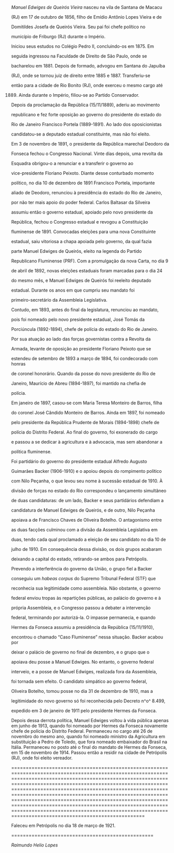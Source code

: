 

*Manuel Edwiges de Queirós Vieira* nasceu na vila de Santana de Macacu

(RJ) em 17 de outubro de 1856, filho de Emídio Antônio Lopes Vieira e de

Domitildes Josefa de Queirós Vieira. Seu pai foi chefe político no

município de Friburgo (RJ) durante o Império.



Iniciou seus estudos no Colégio Pedro II, concluindo-os em 1875. Em

seguida ingressou na Faculdade de Direito de São Paulo, onde se

bacharelou em 1881. Depois de formado, advogou em Santana do Japuíba

(RJ), onde se tornou juiz de direito entre 1885 e 1887. Transferiu-se

então para a cidade de Rio Bonito (RJ), onde exerceu o mesmo cargo até

1889. Ainda durante o Império, filiou-se ao Partido Conservador.



Depois da proclamação da República (15/11/1889), aderiu ao movimento

republicano e fez forte oposição ao governo do presidente do estado do

Rio de Janeiro Francisco Portela (1889-1891). Ao lado dos oposicionistas

candidatou-se a deputado estadual constituinte, mas não foi eleito.



Em 3 de novembro de 1891, o presidente da República marechal Deodoro da

Fonseca fechou o Congresso Nacional. Vinte dias depois, uma revolta da

Esquadra obrigou-o a renunciar e a transferir o governo ao

vice-presidente Floriano Peixoto. Diante desse conturbado momento

político, no dia 10 de dezembro de 1891 Francisco Portela, importante

aliado de Deodoro, renunciou à presidência do estado do Rio de Janeiro,

por não ter mais apoio do poder federal. Carlos Baltasar da Silveira

assumiu então o governo estadual, apoiado pelo novo presidente da

República, fechou o Congresso estadual e revogou a Constituição

fluminense de 1891. Convocadas eleições para uma nova Constituinte

estadual, saiu vitoriosa a chapa apoiada pelo governo, da qual fazia

parte Manuel Edwiges de Queirós, eleito na legenda do Partido

Republicano Fluminense (PRF). Com a promulgação da nova Carta, no dia 9

de abril de 1892, novas eleições estaduais foram marcadas para o dia 24

do mesmo mês, e Manuel Edwiges de Queirós foi reeleito deputado

estadual. Durante os anos em que cumpriu seu mandato foi

primeiro-secretário da Assembleia Legislativa.



Contudo, em 1893, antes do final da legislatura, renunciou ao mandato,

pois foi nomeado pelo novo presidente estadual, José Tomás da

Porciúncula (1892-1894), chefe de polícia do estado do Rio de Janeiro.

Por sua atuação ao lado das forças governistas contra a Revolta da

Armada, levante de oposição ao presidente Floriano Peixoto que se

estendeu de setembro de 1893 a março de 1894, foi condecorado com honras

de coronel honorário. Quando da posse do novo presidente do Rio de

Janeiro, Maurício de Abreu (1894-1897), foi mantido na chefia de

polícia.



Em janeiro de 1897, casou-se com Maria Teresa Monteiro de Barros, filha

do coronel José Cândido Monteiro de Barros. Ainda em 1897, foi nomeado

pelo presidente da República Prudente de Morais (1894-1898) chefe de

polícia do Distrito Federal. Ao final do governo, foi exonerado do cargo

e passou a se dedicar à agricultura e à advocacia, mas sem abandonar a

política fluminense.



Foi partidário do governo do presidente estadual Alfredo Augusto

Guimarães Backer (1906-1910) e o apoiou depois do rompimento político

com Nilo Peçanha, o que levou seu nome à sucessão estadual de 1910. À

divisão de forças no estado do Rio correspondeu o lançamento simultâneo

de duas candidaturas: de um lado, Backer e seus partidários defendiam a

candidatura de Manuel Edwiges de Queirós, e de outro, Nilo Peçanha

apoiava a de Francisco Chaves de Oliveira Botelho. O antagonismo entre

as duas facções culminou com a divisão da Assembleia Legislativa em

duas, tendo cada qual proclamado a eleição de seu candidato no dia 10 de

julho de 1910. Em consequência dessa divisão, os dois grupos acabaram

deixando a capital do estado, retirando-se ambos para Petrópolis.

Prevendo a interferência do governo da União, o grupo fiel a Backer

conseguiu um *habeas corpus* do Supremo Tribunal Federal (STF) que

reconhecia sua legitimidade como assembleia. Não obstante, o governo

federal enviou tropas às repartições públicas, ao palácio do governo e à

própria Assembleia, e o Congresso passou a debater a intervenção

federal, terminando por autorizá-la. O impasse permanecia, e quando

Hermes da Fonseca assumiu a presidência da República (15/11/1910),

encontrou o chamado “Caso Fluminense” nessa situação. Backer acabou por

deixar o palácio de governo no final de dezembro, e o grupo que o

apoiava deu posse a Manuel Edwiges. No entanto, o governo federal

interveio, e a posse de Manuel Edwiges, realizada fora da Assembleia,

foi tornada sem efeito. O candidato simpático ao governo federal,

Oliveira Botelho, tomou posse no dia 31 de dezembro de 1910, mas a

legitimidade do novo governo só foi reconhecida pelo Decreto n^o^ 8.499,

expedido em 3 de janeiro de 1911 pelo presidente Hermes da Fonseca.



Depois dessa derrota política, Manuel Edwiges voltou à vida pública apenas em junho de 1913, quando foi nomeado por Hermes da Fonseca novamente chefe de polícia do Distrito Federal. Permaneceu no cargo até 26 de novembro do mesmo ano, quando foi nomeado ministro da Agricultura em substituição a Pedro de Toledo, que fora nomeado embaixador do Brasil na Itália. Permaneceu no posto até o final do mandato de Hermes da Fonseca, em 15 de novembro de 1914. Passou então a residir na cidade de Petrópolis (RJ), onde foi eleito vereador.

====================================================================================================================================================================================================================================================================================================================================================================================================================================================================================================================================================



Faleceu em Petrópolis no dia 18 de março de 1921.

=================================================



*Raimundo Helio Lopes*



